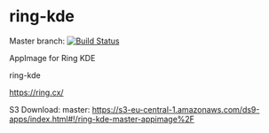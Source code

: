 # ring-kde
Master branch:
[![Build Status](http://aci.pangea.pub/job/ring-kde-master-appimage/badge/icon)](http://aci.pangea.pub/job/ring-kde-master-appimage/)

AppImage for Ring KDE

ring-kde

https://ring.cx/

S3 Download:
master:
https://s3-eu-central-1.amazonaws.com/ds9-apps/index.html#!/ring-kde-master-appimage%2F
